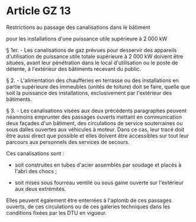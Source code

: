 # Article GZ 13

Restrictions au passage des canalisations dans le bâtiment

pour les installations d'une puissance utile supérieure à 2 000 kW

§ 1er. - Les canalisations de gaz prévues pour desservir des appareils d'utilisation de puissance utile totale supérieure à 2 000 kW doivent être situées, avant leur pénétration dans le local d'utilisation ou le poste de détente, à l'extérieur des bâtiments recevant du public.

§ 2. - L'alimentation des chaufferies en terrasse ou des installations en partie supérieure des immeubles (unités de toiture) doit se faire, quelle que soit la puissance des installations, exclusivement par l'extérieur des bâtiments.

§ 3. - Les canalisations visées aux deux précédents paragraphes peuvent néanmoins emprunter des passages ouverts mettant en communication deux façades d'un bâtiment, des circulations de service souterraines ou sous dalles ouvertes aux véhicules à moteur. Dans ce cas, leur tracé doit être aussi direct que possible et elles doivent être accessibles sur tout leur parcours aux personnels des services de secours.

Ces canalisations sont :

- soit construites en tubes d'acier assemblés par soudage et placés à l'abri des chocs ;

- soit mises sous fourreau ventilé ou sous gaine ouverte sur l'extérieur aux deux extrémités.

Elles peuvent également être enterrées à l'aplomb de ces passages ouverts, de ces circulations ou de ces galeries techniques dans les conditions fixées par les DTU en vigueur.
